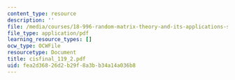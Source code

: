 ```yaml
---
content_type: resource
description: ''
file: /media/courses/18-996-random-matrix-theory-and-its-applications-spring-2004/fea2d36826d2b29f8a3bb34a14a036b8_cisfinal_119_2.pdf
file_type: application/pdf
learning_resource_types: []
ocw_type: OCWFile
resourcetype: Document
title: cisfinal_119_2.pdf
uid: fea2d368-26d2-b29f-8a3b-b34a14a036b8
---
```

